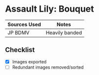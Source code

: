 # Assault Lily: Bouquet

| Sources Used | Notes          |
| ------------ | -------------- |
| JP BDMV      | Heavily banded |

## Checklist

-   [x] Images exported
-   [ ] Redundant images removed/sorted
